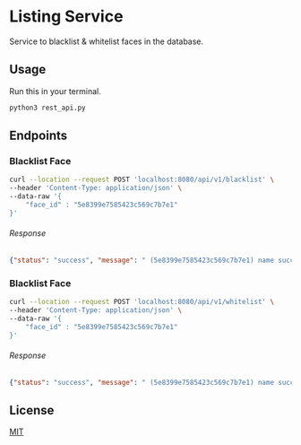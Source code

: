 # Listing Service

Service to blacklist & whitelist faces in the database.

## Usage

Run this in your terminal.

```bash
python3 rest_api.py
```

## Endpoints

### Blacklist Face

```bash
curl --location --request POST 'localhost:8080/api/v1/blacklist' \
--header 'Content-Type: application/json' \
--data-raw '{
	"face_id" : "5e8399e7585423c569c7b7e1"
}'
```

###### Response

```json
{"status": "success", "message": " (5e8399e7585423c569c7b7e1) name successfully blacklisted!"}
```

### Blacklist Face

```bash
curl --location --request POST 'localhost:8080/api/v1/whitelist' \
--header 'Content-Type: application/json' \
--data-raw '{
	"face_id" : "5e8399e7585423c569c7b7e1"
}'
```

###### Response

```json
{"status": "success", "message": " (5e8399e7585423c569c7b7e1) name successfully whitelisted!"}
```

## License
[MIT](https://choosealicense.com/licenses/mit/)
